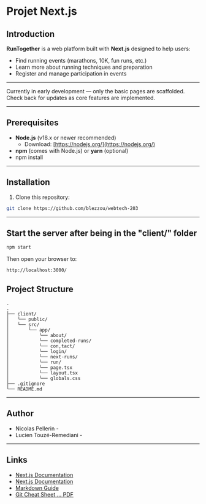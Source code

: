 # Projet Next.js

## Introduction

**RunTogether** is a web platform built with **Next.js** designed to help users:

- Find running events (marathons, 10K, fun runs, etc.)
- Learn more about running techniques and preparation
- Register and manage participation in events

---

Currently in early development — only the basic pages are scaffolded.  
Check back for updates as core features are implemented.

---

## Prerequisites

- **Node.js** (v18.x or newer recommended)
  - Download: [https://nodejs.org/](https://nodejs.org/)
- **npm** (comes with Node.js) or **yarn** (optional)
- npm install

---

## Installation

1. Clone this repository:

```bash
git clone https://github.com/blezzou/webtech-203
```

---

## Start the server after being in the "client/" folder

```bash
npm start
```

Then open your browser to:

```
http://localhost:3000/
```

## Project Structure

```
.
.
├── client/
│   └── public/
│   └── src/
│       └── app/
│           └── about/
│           └── completed-runs/
│           └── con,tact/
│           └── login/
│           └── next-runs/
│           └── run/
│           └── page.tsx
│           └── layout.tsx
│           └── globals.css
├── .gitignore
└── README.md

```

---

## Author

- Nicolas Pellerin -
- Lucien Touzé-Remediani -

---

## Links
- [Next.js Documentation](https://nextjs.org/docs)
- [Next.js Documentation](https://vercel.com/)
- [Markdown Guide](https://www.markdownguide.org/)
- [Git Cheat Sheet ... PDF](https://education.github.com/git-cheat-sheet-education.pdf)
